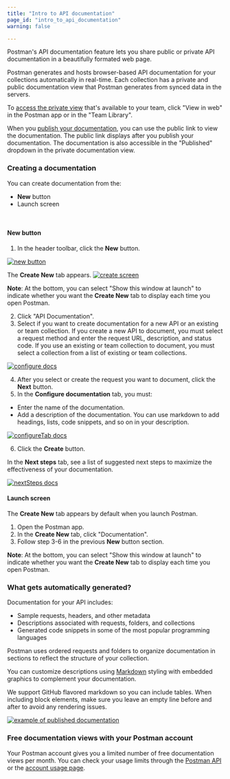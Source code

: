 ```yaml
---
title: "Intro to API documentation"
page_id: "intro_to_api_documentation"
warning: false

---
```


Postman's API documentation feature lets you share public or private API documentation in a beautifully formated web page.

Postman generates and hosts browser-based API documentation for your collections automatically in real-time. Each collection has a private and public documentation view that Postman generates from synced data in the servers.

To [access the private view](https://learning.postman.com/docs/postman/api-documentation/viewing-documentation/) that's available to your team, click "View in web" in the Postman app or in the "Team Library".

When you [publish your documentation](https://learning.postman.com/docs/postman/api_documentation/publishing_public_docs/), you can use the public link to view the documentation. The public link displays after you publish your documentation. The documentation is also accessible in the "Published" dropdown in the private documentation view.

### Creating a documentation

You can create documentation from the:
* **New** button 
* Launch screen

<br>

#### New button

1. In the header toolbar, click the **New** button.

[![new button](https://assets.postman.com/postman-docs/WS-HeaderToolBar-new+button1.png)](https://assets.postman.com/postman-docs/WS-HeaderToolBar-new+button1.png)

The **Create New** tab appears.
[![create screen](https://assets.postman.com/postman-docs/documentation-createnewTab.png)](https://assets.postman.com/postman-docs/documentation-createnewTab.png)

**Note**: At the bottom, you can select "Show this window at launch" to indicate whether you want the **Create New** tab to display each time you open Postman.

<ol start="2">
  <li>Click "API Documentation".</li>
 <li>Select if you want to create documentation for a new API or an existing or team collection. If you create a new API to document, you must select a request method and enter the request URL, description, and status code. If you use an existing or team collection to document, you must select a collection from a list of existing or team collections.</li>
 </ol>

[![configure docs](https://assets.postman.com/postman-docs/documentation-configure.png)](https://assets.postman.com/postman-docs/documentation-configure.png)

<ol start="4">
  <li>After you select or create the request you want to document, click the <b>Next</b> button.</li>
  <li>In the <b>Configure documentation</b> tab, you must:</li>
 </ol>

* Enter the name of the documentation.
* Add a description of the documentation. You can use markdown to add headings, lists, code snippets, and so on in your description.

[![configureTab docs](https://assets.postman.com/postman-docs/documentation-configureTab.png)](https://assets.postman.com/postman-docs/documentation-configureTab.png)

 <ol start="6">
  <li>Click the <b>Create</b> button.</li>
   </ol>
     
In the **Next steps** tab, see a list of suggested next steps to maximize the effectiveness of your documentation.

[![nextSteps docs](https://assets.postman.com/postman-docs/documentation-nextsteps.png)](https://assets.postman.com/postman-docs/documentation-nextsteps.png)
     
#### Launch screen

The **Create New** tab appears by default when you launch Postman. 

1. Open the Postman app.
2. In the **Create New** tab, click "Documentation".
3. Follow step 3-6 in the previous **New** button section. 
   
**Note**: At the bottom, you can select "Show this window at launch" to indicate whether you want the **Create New** tab to display each time you open Postman.


### What gets automatically generated?

Documentation for your API includes:

   *   Sample requests, headers, and other metadata
   *   Descriptions associated with requests, folders, and collections
   *   Generated code snippets in some of the most popular programming languages

Postman uses ordered requests and folders to organize documentation in sections to reflect the structure of your collection.

You can customize descriptions using [Markdown](https://learning.postman.com/docs/postman/api_documentation/how_to_document_using_markdown/) styling with embedded graphics to complement your documentation.

We support GitHub flavored markdown so you can include tables. When including block elements, make sure you leave an empty line before and after to avoid any rendering issues.

[![example of published documentation](https://assets.postman.com/postman-docs/59167235.png)](https://assets.postman.com/postman-docs/59167235.png)

### Free documentation views with your Postman account

Your Postman account gives you a limited number of free documentation views per month. You can check your usage limits through the [Postman API](https://www.postman.com/postman/workspace/postman-public-workspace/documentation/12959542-c8142d51-e97c-46b6-bd77-52bb66712c9a) or the [account usage page](https://go.pstmn.io/postman-account-limits).
